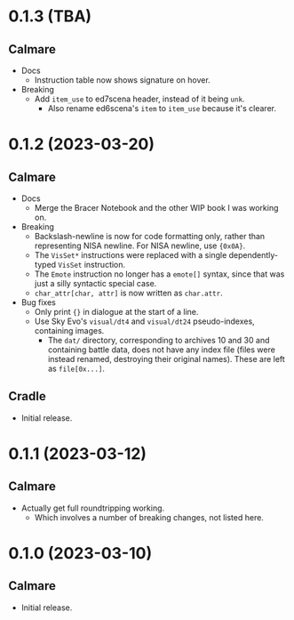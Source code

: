 # 0.1.3 (TBA)

## Calmare
- Docs
  - Instruction table now shows signature on hover.
- Breaking
  - Add `item_use` to ed7scena header, instead of it being `unk`.
    - Also rename ed6scena's `item` to `item_use` because it's clearer.

# 0.1.2 (2023-03-20)

## Calmare
- Docs
  - Merge the Bracer Notebook and the other WIP book I was working on.
- Breaking
  - Backslash-newline is now for code formatting only, rather than representing NISA newline. For
    NISA newline, use `{0x0A}`.
  - The `VisSet*` instructions were replaced with a single dependently-typed `VisSet` instruction.
  - The `Emote` instruction no longer has a `emote[]` syntax, since that was just a silly
    syntactic special case.
  - `char_attr[char, attr]` is now written as `char.attr`.
- Bug fixes
  - Only print `{}` in dialogue at the start of a line.
  - Use Sky Evo's `visual/dt4` and `visual/dt24` pseudo-indexes, containing images.
    - The `dat/` directory, corresponding to archives 10 and 30 and containing battle data, does
      not have any index file (files were instead renamed, destroying their original names). These
      are left as `file[0x...]`.

## Cradle
- Initial release.

# 0.1.1 (2023-03-12)

## Calmare
- Actually get full roundtripping working.
  - Which involves a number of breaking changes, not listed here.

# 0.1.0 (2023-03-10)

## Calmare
- Initial release.
